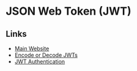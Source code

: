 # JSON Web Token (JWT)

<!--
https://www.youtube.com/watch?v=zYi9PguVFx8
-->

## Links

- [Main Website](https://jwt.io/)
- [Encode or Decode JWTs](https://jsonwebtoken.io/)
- [JWT Authentication](https://roadmap.sh/guides/jwt-authentication)

<!--
- SAML 1.1/2.0
  - XML based
  - Many encryption & signature options
  - Very expressive
- Simple Web Token (SWT)
  - Form/URL encoded
  - Symmetric signatures only
- JSON Web Token (JWT)
  - JSON encoded
  - Symmetric and asymmetric signatures (HMACSHA256-384, ECDSA, RSA)
  - Symmetric and asymmetric encryption (RSA, AES/CGM)
  - (The new standard)
-->

<!--
Issuer (iss)
Subject (sub)
Audience (aud)
Expiration (exp)
-->

<!--
Header

{
  "typ": "JWT",
  "alg": "HS256"
}

Claims

{
  "iss": "http://myissuer",
  "exp": "1340819380",
  "aud": "http://myresource",
  "sub": "john",

  "client": "xyz",
  "scope": ["read", "search"],
}

Signature

{

}
-->

<!--
JWT_SECRET_KEY=S3cr3t_K@Key
-->
